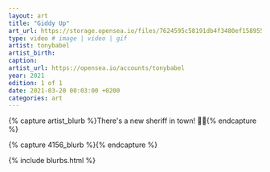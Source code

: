 ```yaml
---
layout: art
title: "Giddy Up"
art_url: https://storage.opensea.io/files/7624595c58191db4f3480ef1589551e6.mp4
type: video # image | video | gif
artist: tonybabel
artist_birth: 
caption: 
artist_url: https://opensea.io/accounts/tonybabel
year: 2021
edition: 1 of 1
date: 2021-03-20 00:03:00 +0200
categories: art
---
```



{% capture artist_blurb %}There's a new sheriff in town! 🤠🐴{% endcapture %}

{% capture 4156_blurb %}{% endcapture %}


{% include blurbs.html %}
		